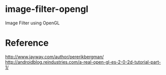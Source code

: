 # image-filter-opengl
Image Filter using OpenGL

# Reference
http://www.jayway.com/author/pererikbergman/
http://androidblog.reindustries.com/a-real-open-gl-es-2-0-2d-tutorial-part-1/